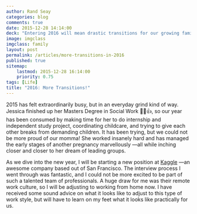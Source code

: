 ```yaml
---
author: Rand Seay
categories: blog
comments: true
date: 2015-12-28 14:14:00
deck: "Entering 2016 will mean drastic transitions for our growing family. With a master's degree and new licensure under our belt, and a new job, new house, and new baby on the horizon, who knows what this year will look like."
image: imgclass
imgclass: family
layout: post
permalink: /articles/more-transitions-in-2016
published: true
sitemap:
    lastmod: 2015-12-28 16:14:00
    priority: 0.75
tags: [Life]
title: "2016: More Transitions!"
---
```


2015 has felt extraordinarily busy, but in an everyday grind kind of way. Jessica finished up her Masters Degree in Social Work :tada::smile::+1:, so our year has been consumed by making time for her to do internship and independent study project, coordinating childcare, and trying to give each other breaks from demanding children<!--more-->. It has been trying, but we could not be more proud of our momma! She worked insanely hard and has managed the early stages of another pregnancy marvellously &mdash;all while inching closer and closer to her dream of leading groups.

As we dive into the new year, I will be starting a new position at [Kaggle](https://www.kaggle.com/) &mdash;an awesome company based out of San Francisco. The interview process I went through was fantastic, and I could not be more excited to be part of such a talented team of professionals. A huge draw for me was their remote work culture, so I will be adjusting to working from home now. I have received some sound advice on what it looks like to adjust to this type of work style, but will have to learn on my feet what it looks like practically for us.


